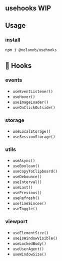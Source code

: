## usehooks WIP

## Usage

### install

```bash
npm i @nolannb/usehooks
```

## 📖 Hooks

<!-- HOOKS:START -->
### events
- `useEventListener()`
- `useHover()`
- `useImageLoader()`
- `useOnClickOutside()`

### storage
- `useLocalStorage()`
- `useSessionStorage()`


### utils
- `useAsync()`
- `useBoolean()`
- `useCopyToClipboard()`
- `useDebounce()`
- `useInterval()`
- `useLast()`
- `usePrevious()`
- `useRefresh()`
- `useTimeSincee()`
- `useToggle()`


### viewport
- `useElementSize()`
- `useIsWindowVisible()`
- `useLockedBody()`
- `useUserAgent()`
- `useWindowSize()`

<!-- HOOKS:END -->
